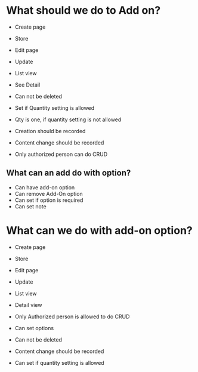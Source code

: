 # What should we do to Add on?
- Create page
- Store
- Edit page
- Update
- List view
- See Detail


- Can not be deleted
- Set if Quantity setting is allowed
- Qty is one, if quantity setting is not allowed
- Creation should be recorded
- Content change should be recorded
- Only authorized person can do CRUD


## What can an add do with option?
- Can have add-on option
- Can remove Add-On option
- Can set if option is required
- Can set note


# What can we do with add-on option?
- Create page
- Store
- Edit page
- Update
- List view
- Detail view


- Only Authorized person is allowed to do CRUD
- Can set options
- Can not be deleted
- Content change should be recorded
- Can set if quantity setting is allowed
